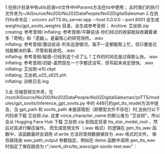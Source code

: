 1.在统计目录中有utils目录init文件中HParams方法在tts中使用；
此时我们的执行文件夹为~/AiSource/No200/No202DataPeople/No02DigitalSalesman
2.在执行tts命令后：uvicorn zoTTS.tts_server:app --host 0.0.0.0 --port 8001
会生成weights/gpt_sovits_weights 目录，会生成参考音频；
Archive:  艾丝妲.zip
   creating: 参考音频/
  inflating: 参考音频/平静说话-你们经过的收容舱段收藏着诸多「奇物」和「遗器」，是最核心的研究场所。.wav  
  inflating: 参考音频/激动说话-列车巡游银河，我不一定都能帮上忙，但只要是花钱能解决的事，尽管和我说吧。.wav  
  inflating: 参考音频/疑惑-已经到这个点了么？工作的时间总是过得那么快。.wav  
  inflating: 参考音频/迟疑-虽然现在一个字都还没写，但写起来肯定很快。.wav  
  inflating: 艾丝妲-e10.ckpt      
  inflating: 艾丝妲_e25_s925.pth  
  inflating: 训练日志.log      

3.此 压缩音频文件夹，在 /root/AiSource/No200/No202DataPeople/No02DigitalSalesman/zoTTS/modules/gpt_sovits/inference_gpt_sovits.py 中的
448行的get_tts_model方法中提及，当 gpt_path 和 sovits_path 未能获取到（即模型文件不存在）时,会执行以下代码来下载 艾丝妲.zip.
这里 voice_character_name 的默认值为 "艾丝妲"，所以会从 Hugging Face Hub 下载 艾丝妲.zip 到指定目录 tts_star_model_root ，然后对其进行解压操作。
而生成音频文件（.wav 格式）的逻辑在 gen_tts_wav 函数中，该函数最终会调用 sf.write 方法将音频数据保存为 .wav 格式的文件，
保存路径由 wav_path_output 参数指定。例如在 demo 函数中调用 gen_tts_wav 时指定了保存路径为 r"./work_dirs/tts_wavs/gpt-sovits-test.wav"：

